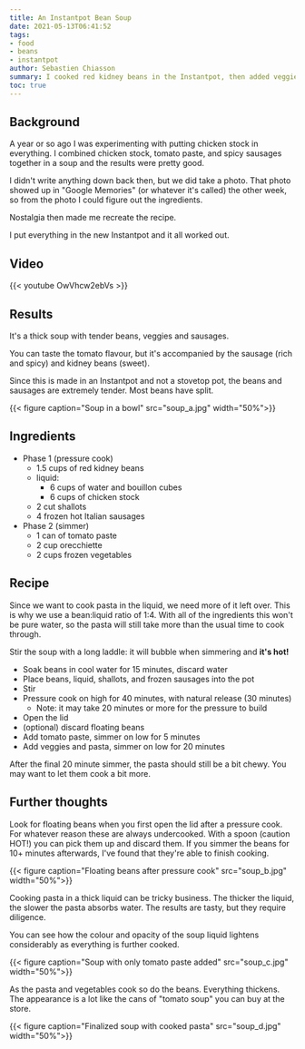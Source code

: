 ```yaml
---
title: An Instantpot Bean Soup
date: 2021-05-13T06:41:52
tags:
- food
- beans
- instantpot
author: Sebastien Chiasson
summary: I cooked red kidney beans in the Instantpot, then added veggies and pasta to finish this tasty soup.
toc: true
---
```


## Background

A year or so ago I was experimenting with putting chicken stock in everything. I combined chicken stock, tomato paste, and spicy sausages together in a soup and the results were pretty good.

I didn't write anything down back then, but we did take a photo. That photo showed up in "Google Memories" (or whatever it's called) the other week, so from the photo I could figure out the ingredients.

Nostalgia then made me recreate the recipe.

I put everything in the new Instantpot and it all worked out.

## Video

{{< youtube OwVhcw2ebVs >}}

## Results

It's a thick soup with tender beans, veggies and sausages.

You can taste the tomato flavour, but it's accompanied by the sausage (rich and spicy) and kidney beans (sweet).

Since this is made in an Instantpot and not a stovetop pot, the beans and sausages are extremely tender. Most beans have split.

{{< figure caption="Soup in a bowl" src="soup_a.jpg" width="50%">}}

## Ingredients

  * Phase 1 (pressure cook)
	  * 1.5 cups of red kidney beans
	  * liquid:
	    * 6 cups of water and bouillon cubes
	    * 6 cups of chicken stock
	  * 2 cut shallots
	  * 4 frozen hot Italian sausages
  * Phase 2 (simmer)
	  * 1 can of tomato paste
	  * 2 cup orecchiette
	  * 2 cups frozen vegetables


## Recipe

Since we want to cook pasta in the liquid, we need more of it left over. This is why we use a bean:liquid ratio of 1:4. With all of the ingredients this won't be pure water, so the pasta will still take more than the usual time to cook through.

Stir the soup with a long laddle: it will bubble when simmering and __it's hot!__

  * Soak beans in cool water for 15 minutes, discard water
  * Place beans, liquid, shallots, and frozen sausages into the pot
  * Stir
  * Pressure cook on high for 40 minutes, with natural release (30 minutes)
    * Note: it may take 20 minutes or more for the pressure to build
  * Open the lid
  * (optional) discard floating beans
  * Add tomato paste, simmer on low for 5 minutes
  * Add veggies and pasta, simmer on low for 20 minutes

After the final 20 minute simmer, the pasta should still be a bit chewy. You may want to let them cook a bit more.

## Further thoughts

Look for floating beans when you first open the lid after a pressure cook. For whatever reason these are always undercooked. With a spoon (caution HOT!) you can pick them up and discard them. If you simmer the beans for 10+ minutes afterwards, I've found that they're able to finish cooking.

{{< figure caption="Floating beans after pressure cook" src="soup_b.jpg" width="50%">}}

Cooking pasta in a thick liquid can be tricky business. The thicker the liquid, the slower the pasta absorbs water. The results are tasty, but they require diligence.

You can see how the colour and opacity of the soup liquid lightens considerably as everything is further cooked.

{{< figure caption="Soup with only tomato paste added" src="soup_c.jpg" width="50%">}}

As the pasta and vegetables cook so do the beans. Everything thickens. The appearance is a lot like the cans of "tomato soup" you can buy at the store.

{{< figure caption="Finalized soup with cooked pasta" src="soup_d.jpg" width="50%">}}